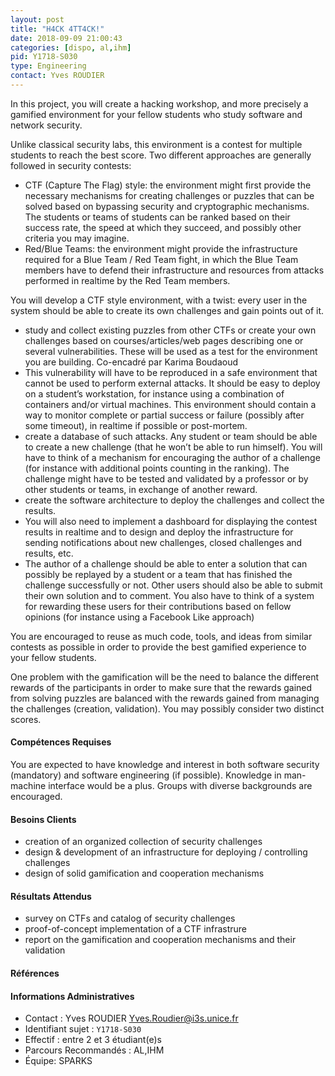 ```yaml
---
layout: post
title: "H4CK 4TT4CK!"
date: 2018-09-09 21:00:43
categories: [dispo, al,ihm]
pid: Y1718-S030
type: Engineering
contact: Yves ROUDIER
---
```

       
In this project, you will create a hacking workshop, and more precisely a gamified environment for your fellow students who study software and network security.

Unlike classical security labs, this environment is a contest for multiple students to reach the best score. Two different approaches are generally followed in security contests:
- CTF (Capture The Flag) style: the environment might first provide the necessary mechanisms for creating challenges or puzzles that can be solved based on bypassing security and cryptographic mechanisms. The students or teams of students can be ranked based on their success rate, the speed at which they succeed, and possibly other criteria you may imagine.
- Red/Blue Teams: the environment might provide the infrastructure required for a Blue Team / Red Team fight, in which the Blue Team members have to defend their infrastructure and resources from attacks performed in realtime by the Red Team members. 

You will develop a CTF style environment, with a twist: every user in the system should be able to create its own challenges and gain points out of it.

- study and collect existing puzzles from other CTFs or create your own challenges based on courses/articles/web pages describing one or several vulnerabilities. These will be used as a test for the environment you are building.
Co-encadré par Karima Boudaoud
- This vulnerability will have to be reproduced in a safe environment that cannot be used to perform external attacks. It should be easy to deploy on a student’s workstation, for instance using a combination of containers and/or virtual machines. This environment should  contain a way to monitor complete or partial success or failure (possibly after some timeout), in realtime if possible or post-mortem.
- create a database of such attacks. Any student or team should be able to create a new challenge (that he won’t be able to run himself). You will have to think of a mechanism for encouraging the author of a challenge (for instance with additional points counting in the ranking). The challenge might have to be tested and validated by a professor or by other students or teams, in exchange of another reward.
- create the software architecture to deploy the challenges and collect the results. 
- You will also  need to implement a dashboard for displaying the contest results in realtime and to design and deploy the infrastructure for sending notifications about new challenges, closed challenges and results, etc.
- The author of a challenge should be able to enter a solution that can possibly be replayed by a student or a team that has finished the challenge successfully or not. Other users should also be able to submit their own solution and to comment. You also have to think of a system for rewarding these users for their contributions based on fellow opinions (for instance using a Facebook Like approach)

You are encouraged to reuse as much code, tools, and ideas from similar contests as possible in order to provide the best gamified experience to your fellow students.

One problem with the gamification will be the need to balance the different rewards of the participants in order to make sure that the rewards gained from solving puzzles are balanced with the rewards gained from managing the challenges (creation, validation). You may possibly consider two distinct scores.

#### Compétences Requises
You are expected to have knowledge and interest in both software security (mandatory) and software engineering (if possible). Knowledge in man-machine interface would be a plus. Groups with diverse backgrounds are encouraged.



     

#### Besoins Clients
- creation of an organized collection of security challenges
- design & development of an infrastructure for deploying / controlling challenges
- design of solid gamification and cooperation mechanisms

#### Résultats Attendus
- survey on CTFs and catalog of security challenges
- proof-of-concept implementation of a CTF infrastrure
- report on the gamification and cooperation mechanisms and their validation

#### Références



#### Informations Administratives
  * Contact : Yves ROUDIER <Yves.Roudier@i3s.unice.fr>
  * Identifiant sujet : `Y1718-S030`
  * Effectif : entre 2 et 3 étudiant(e)s
  * Parcours Recommandés : AL,IHM
  * Équipe: SPARKS

     